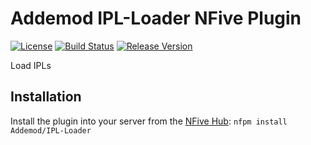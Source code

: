 # Addemod IPL-Loader NFive Plugin
[![License](https://img.shields.io/github/license/Addemod/IPL-Loader.svg)](LICENSE)
[![Build Status](https://img.shields.io/appveyor/ci/Addemod/IPL-Loader/master.svg)](https://ci.appveyor.com/project/Addemod/IPL-Loader)
[![Release Version](https://img.shields.io/github/release/Addemod/IPL-Loader/all.svg)](https://github.com/Addemod/IPL-Loader/releases)

Load IPLs

## Installation
Install the plugin into your server from the [NFive Hub](https://hub.nfive.io/Addemod/IPL-Loader): `nfpm install Addemod/IPL-Loader`
